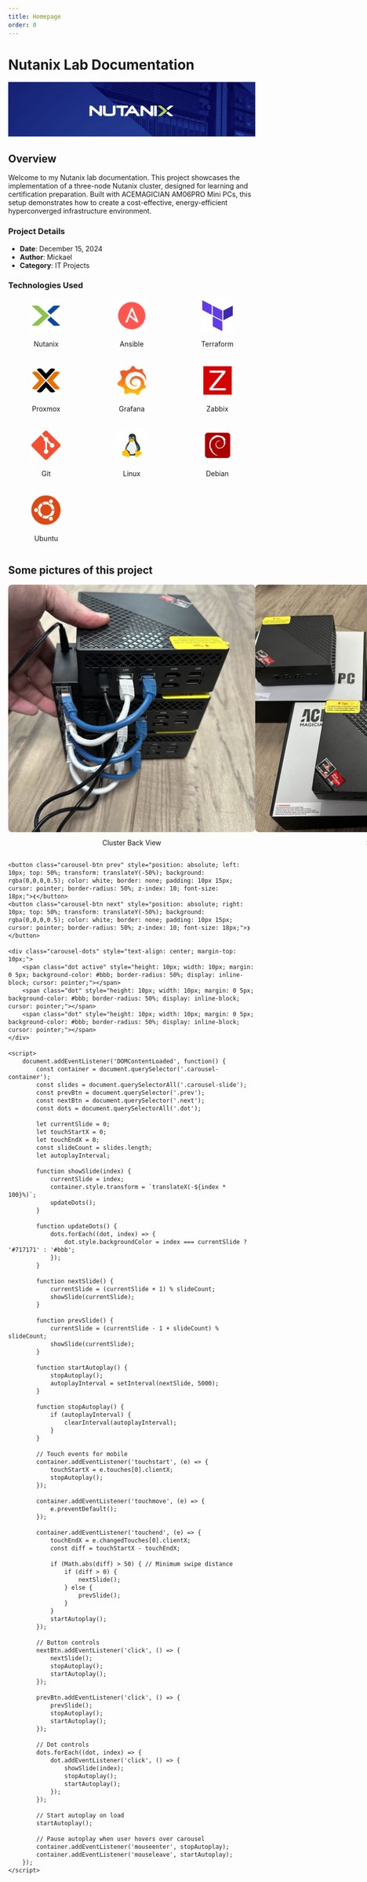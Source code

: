 ```yaml
---
title: Homepage
order: 0
---
```


# Nutanix Lab Documentation
![Nutanix Lab](assets/images/banner.png)
## Overview
Welcome to my Nutanix lab documentation. This project showcases the implementation of a three-node Nutanix cluster, designed for learning and certification preparation. Built with ACEMAGICIAN AM06PRO Mini PCs, this setup demonstrates how to create a cost-effective, energy-efficient hyperconverged infrastructure environment.

### Project Details
- **Date**: December 15, 2024
- **Author**: Mickael
- **Category**: IT Projects

### Technologies Used

<div style="display: grid; grid-template-columns: repeat(auto-fit, minmax(120px, 1fr)); gap: 20px; text-align: center; margin: 20px 0;">
    <div>
        <img src="assets/logos/nutanix.png" alt="Nutanix" style="width: 64px; height: 64px;">
        <p>Nutanix</p>
    </div>
    <div>
        <img src="assets/logos/ansible.png" alt="Ansible" style="width: 64px; height: 64px;">
        <p>Ansible</p>
    </div>
    <div>
        <img src="assets/logos/terraform.png" alt="Terraform" style="width: 64px; height: 64px;">
        <p>Terraform</p>
    </div>
    <div>
        <img src="assets/logos/proxmox.png" alt="Proxmox" style="width: 64px; height: 64px;">
        <p>Proxmox</p>
    </div>
    <div>
        <img src="assets/logos/grafana.png" alt="Grafana" style="width: 64px; height: 64px;">
        <p>Grafana</p>
    </div>
    <div>
        <img src="assets/logos/zabbix.png" alt="Zabbix" style="width: 64px; height: 64px;">
        <p>Zabbix</p>
    </div>
    <div>
        <img src="assets/logos/git.png" alt="Git" style="width: 64px; height: 64px;">
        <p>Git</p>
    </div>
    <div>
        <img src="assets/logos/linux.png" alt="Linux" style="width: 64px; height: 64px;">
        <p>Linux</p>
    </div>
    <div>
        <img src="assets/logos/debian.png" alt="Debian" style="width: 64px; height: 64px;">
        <p>Debian</p>
    </div>
    <div>
        <img src="assets/logos/ubuntu.png" alt="Ubuntu" style="width: 64px; height: 64px;">
        <p>Ubuntu</p>
    </div>
</div>

## Some pictures of this project
<div class="carousel" style="max-width: 800px; margin: 0 auto; position: relative;">
    <div class="carousel-container" style="display: flex; transition: transform 0.5s ease-in-out; width: 100%;">
        <div class="carousel-slide" style="flex: 0 0 100%; min-width: 100%;">
            <img src="assets/images/clustback.jpg" alt="Cluster Back View" style="width: 100%; height: auto; object-fit: cover; border-radius: 8px;">
            <p style="text-align: center; margin-top: 10px;">Cluster Back View</p>
        </div>
        <div class="carousel-slide" style="flex: 0 0 100%; min-width: 100%;">
            <img src="assets/images/pc.jpg" alt="Servers" style="width: 100%; height: auto; object-fit: cover; border-radius: 8px;">
            <p style="text-align: center; margin-top: 10px;">Servers</p>
        </div>
        <div class="carousel-slide" style="flex: 0 0 100%; min-width: 100%;">
            <img src="assets/images/print.gif" alt="Prism Dashboard" style="width: 100%; height: auto; object-fit: cover; border-radius: 8px;">
            <p style="text-align: center; margin-top: 10px;">3D Print</p>
        </div>
    </div>

    <button class="carousel-btn prev" style="position: absolute; left: 10px; top: 50%; transform: translateY(-50%); background: rgba(0,0,0,0.5); color: white; border: none; padding: 10px 15px; cursor: pointer; border-radius: 50%; z-index: 10; font-size: 18px;">❮</button>
    <button class="carousel-btn next" style="position: absolute; right: 10px; top: 50%; transform: translateY(-50%); background: rgba(0,0,0,0.5); color: white; border: none; padding: 10px 15px; cursor: pointer; border-radius: 50%; z-index: 10; font-size: 18px;">❯</button>

    <div class="carousel-dots" style="text-align: center; margin-top: 10px;">
        <span class="dot active" style="height: 10px; width: 10px; margin: 0 5px; background-color: #bbb; border-radius: 50%; display: inline-block; cursor: pointer;"></span>
        <span class="dot" style="height: 10px; width: 10px; margin: 0 5px; background-color: #bbb; border-radius: 50%; display: inline-block; cursor: pointer;"></span>
        <span class="dot" style="height: 10px; width: 10px; margin: 0 5px; background-color: #bbb; border-radius: 50%; display: inline-block; cursor: pointer;"></span>
    </div>

    <script>
        document.addEventListener('DOMContentLoaded', function() {
            const container = document.querySelector('.carousel-container');
            const slides = document.querySelectorAll('.carousel-slide');
            const prevBtn = document.querySelector('.prev');
            const nextBtn = document.querySelector('.next');
            const dots = document.querySelectorAll('.dot');
            
            let currentSlide = 0;
            let touchStartX = 0;
            let touchEndX = 0;
            const slideCount = slides.length;
            let autoplayInterval;

            function showSlide(index) {
                currentSlide = index;
                container.style.transform = `translateX(-${index * 100}%)`;
                updateDots();
            }

            function updateDots() {
                dots.forEach((dot, index) => {
                    dot.style.backgroundColor = index === currentSlide ? '#717171' : '#bbb';
                });
            }

            function nextSlide() {
                currentSlide = (currentSlide + 1) % slideCount;
                showSlide(currentSlide);
            }

            function prevSlide() {
                currentSlide = (currentSlide - 1 + slideCount) % slideCount;
                showSlide(currentSlide);
            }

            function startAutoplay() {
                stopAutoplay();
                autoplayInterval = setInterval(nextSlide, 5000);
            }

            function stopAutoplay() {
                if (autoplayInterval) {
                    clearInterval(autoplayInterval);
                }
            }

            // Touch events for mobile
            container.addEventListener('touchstart', (e) => {
                touchStartX = e.touches[0].clientX;
                stopAutoplay();
            });

            container.addEventListener('touchmove', (e) => {
                e.preventDefault();
            });

            container.addEventListener('touchend', (e) => {
                touchEndX = e.changedTouches[0].clientX;
                const diff = touchStartX - touchEndX;
                
                if (Math.abs(diff) > 50) { // Minimum swipe distance
                    if (diff > 0) {
                        nextSlide();
                    } else {
                        prevSlide();
                    }
                }
                startAutoplay();
            });

            // Button controls
            nextBtn.addEventListener('click', () => {
                nextSlide();
                stopAutoplay();
                startAutoplay();
            });

            prevBtn.addEventListener('click', () => {
                prevSlide();
                stopAutoplay();
                startAutoplay();
            });

            // Dot controls
            dots.forEach((dot, index) => {
                dot.addEventListener('click', () => {
                    showSlide(index);
                    stopAutoplay();
                    startAutoplay();
                });
            });

            // Start autoplay on load
            startAutoplay();

            // Pause autoplay when user hovers over carousel
            container.addEventListener('mouseenter', stopAutoplay);
            container.addEventListener('mouseleave', startAutoplay);
        });
    </script>
</div>
